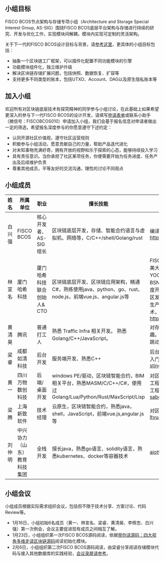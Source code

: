 
## 小组目标

FISCO BCOS节点架构与存储专项小组（Architecture and Storage Special Interest Group, AS-SIG）围绕FISCO BCOS底层平台架构与存储进行持续的研究、开发与优化工作，实现模块间解耦，模块内实现可定制的灵活架构。

关于下一代的FISCO BCOS设计目标与背景，请[参考这里](https://zhuanlan.zhihu.com/p/342043241)，更具体的小组目标包括：

- 抽象一个区块链工厂框架，可以插件化配置不同功能模块的引擎
- 功能模块组件化，独立维护升级
- 解决区块链存储扩展问题，包括快照、数据恢复、扩容等
- 支持更多不同类型的账本，包括UTXO、Account、DAG以及原生隐私账本等

## 加入小组

欢迎所有对区块链底层技术有探究精神的同学参与小组讨论，在此基础上如果希望更深入的参与下一代FISCO BCOS的设计开发，请填写[申请表单](https://wj.qq.com/s2/7773399/ee41)或联系小助手（微信号：FISCOBCOS010）申请加入小组，我们会基于报名信息对申请者做出一定的筛选，希望报名深度参与的你愿意遵守下述约定：

- 认同开源社区价值观，遵守社区运营规则
- 积极参与小组活动，愿意贡献自己的力量，帮助产品迭代进化
- 对未知事物充满好奇，拥有开放的视野和乐于探索的心态，能够持续投入学习
- 具有责任意识。当你承担了社区某项任务，你便需要开始为任务进度、任务产出及后续维护负责
- 尊重其他成员，平等友好的交流沟通，理性的讨论不同观点

## 小组成员

| **姓名** | **所属单位**  | **职业**   | **擅长技能** | **个人简介/主页** |
| -------- | ------------ | --------- | -------------- | -------------------- |
| 白兴强  | FISCO BCOS |   核心开发者、AS-SIG组长 | 区块链底层开发，存储、智能合约语言与虚拟机、网络等，C/C++/shell/Golang/rust | 编译器驱动开发。https://github.com/bxq2011hust|
| 林宣名  | 厦门哈希科技 |  厦门哈希科技联合创始人& CTO| 区块链底层开发、区块链应用架构，精通 C#，熟练使用java、python、go、rust、node.js，前端vue.js、angular.js等|FISCO BCOS C# SDK 作者， 集美大学区块链产学研导师，CCF YOCSEF委员。CSDN签约讲师，BSN合格开发者，FISCO BCOS年度开源贡献者，元磁之力区块链社区发起者。技术极客，热衷开源和生产实践的技术赋能。关注前沿技术，专注领域：区块链、AI。https://github.com/linbin524|
| 黄清昊  | 腾讯 | 普通打工人 | 熟悉 Traffic Infra 相关开发。 熟悉Golang/C++/JavaScript。 | 对存储、网络、分布式协议感兴趣。 前阿里云前端工程师，前字节跳动服务端工程师。[wfnuser](https://github.com/wfnuser/)|
| 梁睿 | 成都如清科技 | 后台开发 | 服务端开发、熟悉C++ | 后台开发、预研，C++秃击者，刚入门还在用吃奶劲学习的技术小白[stingliang](https://gitee.com/stingliang) |
| 黄一 | 四川万物数创科技 | 后端/桌面开发 | windows PE/驱动，区块链智能合约，BIM相关平台，熟悉MASM/C/C++/C#，使用过Golang/Lua/Python/Rust/MaxScript/Lisp | 对区块链底层原理感兴趣，前逆向工程师，现BIM+边缘区块链开发工程师，BIM轻量化工程师[saberdance](https://github.com/saberdance) |
| 梁腾 | 上海新致软件 | 技术经理 | 云原生，区块链智能合约，熟悉java，shell，JavaScript，前端vue.js,angular.js等 | 对区块链底层感兴趣，全栈工程师 [ltyuanmu](https://github.com/ltyuanmu) |
| 刘仲明 | 中兴协力（山东）教育科技集团 | 全栈开发 | 擅长java，熟悉go语言、solidity语言，熟悉kubernetes、docker等容器技术 | [aiottots](https://github.com/aiottots) |


## 小组会议

小组成员根据实际需求组织会议，包括但不限于技术分享、方案讨论、代码Review等。

- 1月16日，小组初始6名成员（黄一、林宣名、梁睿、黄清昊、李辉忠、白兴强）第一次例会，会议主要促进现有成员之间相互了解。
- 1月23日，小组组织第一次FISCO BCOS源码阅读，依据[带你读源码：四大视角多维走读区块链源码](https://mp.weixin.qq.com/s/Erm1XV9n9gmwVn6-8Tda7w)阅读初始化模块。
- 2月6日，小组组织第二次FISCO BCOS源码阅读，由梁睿分享阅读存储模块代码与接入其他数据库的实践经验，[会议录屏请参考](https://meeting.tencent.com/user-center/shared-record-info?id=b8d88f3d-af71-4227-a790-24c9b161bbad&reload=1)。

